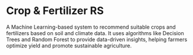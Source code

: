# Crop & Fertilizer RS
A Machine Learning-based system to recommend suitable crops and fertilizers based on soil and climate data. It uses algorithms like Decision Trees and Random Forest to provide data-driven insights, helping farmers optimize yield and promote sustainable agriculture.
